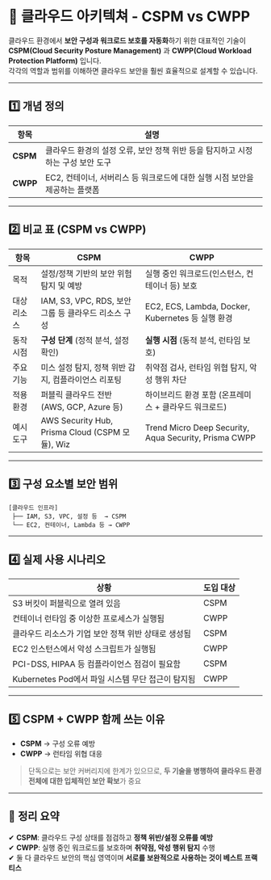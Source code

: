 # 🧭 클라우드 아키텍쳐 - CSPM vs CWPP

클라우드 환경에서 **보안 구성과 워크로드 보호를 자동화**하기 위한 대표적인 기술이 **CSPM(Cloud Security Posture Management)** 과 **CWPP(Cloud Workload Protection Platform)** 입니다.  
각각의 역할과 범위를 이해하면 클라우드 보안을 훨씬 효율적으로 설계할 수 있습니다.

---

## 1️⃣ 개념 정의

| 항목   | 설명 |
|--------|------|
| **CSPM** | 클라우드 환경의 설정 오류, 보안 정책 위반 등을 탐지하고 시정하는 구성 보안 도구 |
| **CWPP** | EC2, 컨테이너, 서버리스 등 워크로드에 대한 실행 시점 보안을 제공하는 플랫폼 |

---

## 2️⃣ 비교 표 (CSPM vs CWPP)

| 항목            | CSPM                                             | CWPP                                             |
|-----------------|--------------------------------------------------|--------------------------------------------------|
| 목적            | 설정/정책 기반의 보안 위험 탐지 및 예방                | 실행 중인 워크로드(인스턴스, 컨테이너 등) 보호       |
| 대상 리소스       | IAM, S3, VPC, RDS, 보안 그룹 등 클라우드 리소스 구성     | EC2, ECS, Lambda, Docker, Kubernetes 등 실행 환경 |
| 동작 시점        | **구성 단계** (정적 분석, 설정 확인)                    | **실행 시점** (동적 분석, 런타임 보호)              |
| 주요 기능        | 미스 설정 탐지, 정책 위반 감지, 컴플라이언스 리포팅       | 취약점 검사, 런타임 위협 탐지, 악성 행위 차단          |
| 적용 환경        | 퍼블릭 클라우드 전반 (AWS, GCP, Azure 등)               | 하이브리드 환경 포함 (온프레미스 + 클라우드 워크로드) |
| 예시 도구        | AWS Security Hub, Prisma Cloud (CSPM 모듈), Wiz        | Trend Micro Deep Security, Aqua Security, Prisma CWPP |

---

## 3️⃣ 구성 요소별 보안 범위

```text
[클라우드 인프라]
 ├── IAM, S3, VPC, 설정 등  → CSPM
 └── EC2, 컨테이너, Lambda 등 → CWPP
```

---

## 4️⃣ 실제 사용 시나리오

| 상황                                       | 도입 대상 |
|--------------------------------------------|-----------|
| S3 버킷이 퍼블릭으로 열려 있음                       | CSPM      |
| 컨테이너 런타임 중 이상한 프로세스가 실행됨                | CWPP      |
| 클라우드 리소스가 기업 보안 정책 위반 상태로 생성됨         | CSPM      |
| EC2 인스턴스에서 악성 스크립트가 실행됨                   | CWPP      |
| PCI-DSS, HIPAA 등 컴플라이언스 점검이 필요함               | CSPM      |
| Kubernetes Pod에서 파일 시스템 무단 접근이 탐지됨          | CWPP      |

---

## 5️⃣ CSPM + CWPP 함께 쓰는 이유

- **CSPM** → 구성 오류 예방  
- **CWPP** → 런타임 위협 대응

> 단독으로는 보안 커버리지에 한계가 있으므로, **두 기술을 병행하여 클라우드 환경 전체에 대한 입체적인 보안 확보**가 중요

---

## 🎯 정리 요약

✔ **CSPM**: 클라우드 구성 상태를 점검하고 **정책 위반/설정 오류를 예방**  
✔ **CWPP**: 실행 중인 워크로드를 보호하며 **취약점, 악성 행위 탐지** 수행  
✔ 둘 다 클라우드 보안의 핵심 영역이며 **서로를 보완적으로 사용하는 것이 베스트 프랙티스**
